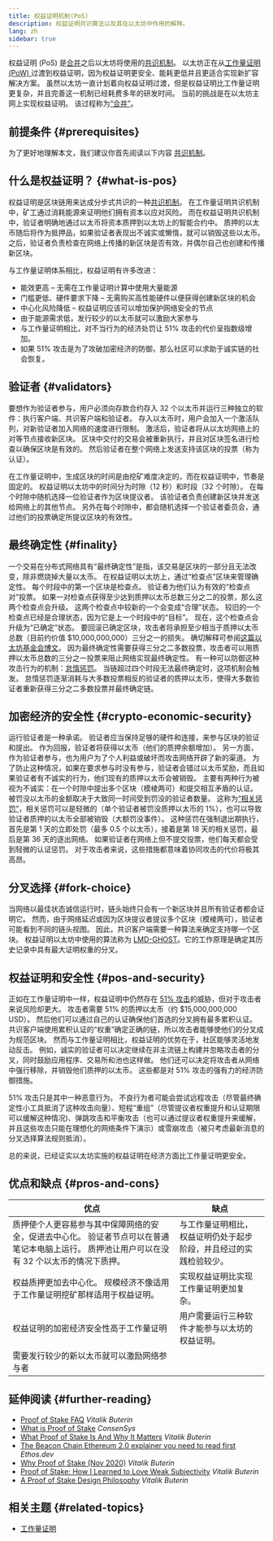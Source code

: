 ```yaml
---
title: 权益证明机制(PoS)
description: 权益证明共识算法以及其在以太坊中作用的解释。
lang: zh
sidebar: true
---
```


权益证明 (PoS) 是[合并](/upgrades/merge)之后以太坊将使用的[共识机制](/developers/docs/consensus-mechanisms/)。 以太坊正在从[工作量证明 (PoW) ](/developers/docs/consensus-mechanisms/pow/)过渡到权益证明，因为权益证明更安全、能耗更低并且更适合实现新扩容解决方案。 虽然以太坊一直计划着向权益证明过渡，但是权益证明比工作量证明更复杂，并且完善这一机制已经耗费多年的研发时间。 当前的挑战是在以太坊主网上实现权益证明。 该过程称为[“合并”](/upgrades/merge/)。

## 前提条件 {#prerequisites}

为了更好地理解本文，我们建议你首先阅读以下内容 [共识机制](/developers/docs/consensus-mechanisms/)。

## 什么是权益证明？ {#what-is-pos}

权益证明是区块链用来达成分步式共识的一种[共识机制](/developers/docs/consensus-mechanisms/)。 在工作量证明共识机制中，矿工通过消耗能源来证明他们拥有资本以应对风险。 而在权益证明共识机制中，验证者明确地通过以太币将资本质押到以太坊上的智能合约中。 质押的以太币随后将作为抵押品，如果验证者表现出不诚实或懒惰，就可以销毁这些以太币。 之后，验证者负责检查在网络上传播的新区块是否有效，并偶尔自己也创建和传播新区块。

与工作量证明体系相比，权益证明有许多改进：

- 能效更高 – 无需在工作量证明计算中使用大量能源
- 门槛更低、硬件要求下降 – 无需购买高性能硬件以便获得创建新区块的机会
- 中心化风险降低 – 权益证明应该可以增加保护网络安全的节点
- 由于能源需求低，发行较少的以太币就可以激励大家参与
- 与工作量证明相比，对不当行为的经济处罚让 51% 攻击的代价呈指数级增加。
- 如果 51% 攻击是为了攻破加密经济的防御，那么社区可以求助于诚实链的社会恢复。

## 验证者 {#validators}

要想作为验证者参与，用户必须向存款合约存入 32 个以太币并运行三种独立的软件：执行客户端、共识客户端和验证者。 存入以太币时，用户会加入一个激活队列，对新验证者加入网络的速度进行限制。 激活后，验证者将从以太坊网络上的对等节点接收新区块。 区块中交付的交易会被重新执行，并且对区块签名进行检查以确保区块是有效的。 然后验证者在整个网络上发送支持该区块的投票（称为认证）。

在工作量证明中，生成区块的时间是由挖矿难度决定的，而在权益证明中，节奏是固定的。 权益证明以太坊中的时间分为时隙（12 秒）和时段（32 个时隙）。 在每个时隙中随机选择一位验证者作为区块提议者。 该验证者负责创建新区块并发送给网络上的其他节点。 另外在每个时隙中，都会随机选择一个验证者委员会，通过他们的投票确定所提议区块的有效性。

## 最终确定性 {#finality}

一个交易在分布式网络具有“最终确定性”是指，该交易是区块的一部分且无法改变，除非燃烧掉大量以太币。 在权益证明以太坊上，通过“检查点”区块来管理确定性。 每个时段中的第一个区块是检查点。 验证者为他们认为有效的“检查点对”投票。 如果一对检查点获得至少达到质押以太币总数三分之二的投票，那么这两个检查点会升级。 这两个检查点中较新的一个会变成“合理”状态。 较旧的一个检查点已经是合理状态，因为它是上一个时段中的“目标”。 现在，这个检查点会升级为“已确定”状态。 要回滚已确定区块，攻击者将承担至少相当于质押以太币总数（目前约价值 $10,000,000,000）三分之一的损失。 确切解释可参阅[这篇以太坊基金会博文](https://blog.ethereum.org/2016/05/09/on-settlement-finality/)。 因为最终确定性需要获得三分之二多数投票，攻击者可以用质押以太币总数的三分之一投票来阻止网络实现最终确定性。 有一种可以防御这种攻击行为的机制：[怠惰惩罚](https://arxiv.org/pdf/2003.03052.pdf)。 当链超过四个时段无法最终确定时，这项机制会触发。 怠惰惩罚逐渐消耗与大多数投票相反的验证者的质押以太币，使得大多数验证者重新获得三分之二多数投票并最终确定链。

## 加密经济的安全性 {#crypto-economic-security}

运行验证者是一种承诺。 验证者应当保持足够的硬件和连接，来参与区块的验证和提出。 作为回报，验证者将获得以太币（他们的质押余额增加）。 另一方面，作为验证者参与，也为用户为了个人利益或破坏而攻击网络开辟了新的渠道。 为了防止这种情况，如果在要求参与时没有参与，验证者会错过以太币奖励，而且如果验证者有不诚实的行为，他们现有的质押以太币会被销毁。 主要有两种行为被视为不诚实：在一个时隙中提出多个区块（模棱两可）和提交相互矛盾的认证。 被罚没以太币的金额取决于大致同一时间受到罚没的验证者数量。 这称为[“相关惩罚”](https://arxiv.org/pdf/2003.03052.pdf)，相关惩罚可以是轻微的（单个验证者被罚没质押以太币的 1%），也可以导致验证者质押的以太币全部被销毁（大额罚没事件）。 这种惩罚在强制退出期执行，首先是第 1 天的立即处罚（最多 0.5 个以太币），接着是第 18 天的相关惩罚，最后是第 36 天的逐出网络。 如果验证者在网络上但不提交投票，他们每天都会受到轻微的认证惩罚。 对于攻击者来说，这些措施都意味着协同攻击的代价将极其高昂。

## 分叉选择 {#fork-choice}

当网络以最佳状态诚信运行时，链头始终只会有一个新区块并且所有验证者都会证明它。 然而，由于网络延迟或因为区块提议者提议多个区块（模棱两可），验证者可能看到不同的链头视图。 因此，共识客户端需要一种算法来确定支持哪一个区块。 权益证明以太坊中使用的算法称为 [LMD-GHOST](https://arxiv.org/pdf/2003.03052.pdf)。它的工作原理是确定其历史记录中具有最大证明权重的分叉。

## 权益证明和安全性 {#pos-and-security}

正如在工作量证明中一样，权益证明中仍然存在 [51% 攻击](https://www.investopedia.com/terms/1/51-attack.asp)的威胁，但对于攻击者来说风险却更大。 攻击者需要 51% 的质押以太币（约 $15,000,000,000 USD）。 然后他们可以通过自己的认证确保他们首选的分叉拥有最多累积认证。 共识客户端使用累积认证的“权重”确定正确的链，所以攻击者能够使他们的分叉成为规范区块。 然而与工作量证明相比，权益证明的优势在于，社区能够灵活地发动反击。 例如，诚实的验证者可以决定继续在非主流链上构建并忽略攻击者的分叉，同时鼓励应用程序、交易所和池也这样做。 他们还可以决定将攻击者从网络中强行移除，并销毁他们质押的以太币。 这些都是对 51% 攻击的强有力的经济防御措施。

51% 攻击只是其中一种恶意行为。 不良行为者可能会尝试远程攻击（尽管最终确定性小工具抵消了这种攻击向量）、短程“重组”（尽管提议者权重提升和认证期限可以缓解这种情况)、弹跳攻击和平衡攻击（也可以通过提议者权重提升来缓解，并且这些攻击只能在理想化的网络条件下演示）或雪崩攻击（被只考虑最新消息的分叉选择算法规则抵消）。

总的来说，已经证实以太坊实施的权益证明在经济方面比工作量证明更安全。

## 优点和缺点 {#pros-and-cons}

| 优点                                                                                                                                           | 缺点                                                               |
| ---------------------------------------------------------------------------------------------------------------------------------------------- | ------------------------------------------------------------------ |
| 质押使个人更容易参与其中保障网络的安全，促进去中心化。 验证者节点可以在普通笔记本电脑上运行。 质押池让用户可以在没有 32 个以太币的情况下质押。 | 与工作量证明相比，权益证明仍处于起步阶段，并且经过的实践检验较少。 |
| 权益质押更加去中心化。 规模经济不像适用于工作量证明挖矿那样适用于权益证明。                                                                    | 实现权益证明比实现工作量证明更加复杂。                             |
| 权益证明的加密经济安全性高于工作量证明                                                                                                         | 用户需要运行三种软件才能参与以太坊的权益证明。                     |
| 需要发行较少的新以太币就可以激励网络参与者                                                                                                     |                                                                    |

## 延伸阅读 {#further-reading}

- [Proof of Stake FAQ](https://vitalik.ca/general/2017/12/31/pos_faq.html) _Vitalik Buterin_
- [What is Proof of Stake](https://consensys.net/blog/blockchain-explained/what-is-proof-of-stake/) _ConsenSys_
- [What Proof of Stake Is And Why It Matters](https://bitcoinmagazine.com/culture/what-proof-of-stake-is-and-why-it-matters-1377531463) _Vitalik Buterin_
- [The Beacon Chain Ethereum 2.0 explainer you need to read first](https://ethos.dev/beacon-chain/) _Ethos.dev_
- [Why Proof of Stake (Nov 2020)](https://vitalik.ca/general/2020/11/06/pos2020.html) _Vitalik Buterin_
- [Proof of Stake: How I Learned to Love Weak Subjectivity](https://blog.ethereum.org/2014/11/25/proof-stake-learned-love-weak-subjectivity/) _Vitalik Buterin_
- [A Proof of Stake Design Philosophy](https://medium.com/@VitalikButerin/a-proof-of-stake-design-philosophy-506585978d51) _Vitalik Buterin_

## 相关主题 {#related-topics}

- [工作量证明](/developers/docs/consensus-mechanisms/pow/)
